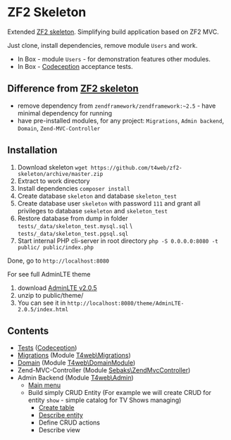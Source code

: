 # ZF2 Skeleton

Extended [ZF2 skeleton](https://github.com/zendframework/ZendSkeletonApplication). Simplifying build
application based on ZF2 MVC.

Just clone, install dependencies, remove module `Users` and work.

- In Box - module `Users` - for demonstration features other modules.
- In Box - [Codeception](https://github.com/Codeception/Codeception) acceptance tests.

## Difference from [ZF2 skeleton](https://github.com/zendframework/ZendSkeletonApplication)

- remove dependency from `zendframework/zendframework:~2.5` - have minimal dependency for running
- have pre-installed modules, for any project: `Migrations`, `Admin backend`, `Domain`, `Zend-MVC-Controller`

## Installation

1. Download skeleton `wget https://github.com/t4web/zf2-skeleton/archive/master.zip`
2. Extract to work directory
3. Install dependencies `composer install`
4. Create database `skeleton` and database `skeleton_test`
5. Create database user `skeleton` with password `111` and grant all privileges to database `sekeleton`
  and `skeleton_test`
6. Restore database from dump in folder `tests/_data/skeleton_test.mysql.sql` \ `tests/_data/skeleton_test.pgsql.sql`
7. Start internal PHP cli-server in root directory `php -S 0.0.0.0:8080 -t public/ public/index.php`

Done, go to `http://localhost:8080`

For see full AdminLTE theme

1. download [AdminLTE v2.0.5](https://github.com/almasaeed2010/AdminLTE/archive/v2.0.5.zip)
2. unzip to public/theme/
3. You can see it in `http://localhost:8080/theme/AdminLTE-2.0.5/index.html`

## Contents

- [Tests](https://github.com/t4web/zf2-skeleton/blob/master/docs/tests.md) ([Codeception](https://github.com/Codeception/Codeception))
- [Migrations](https://github.com/t4web/zf2-skeleton/blob/master/docs/migrations.md) (Module [T4web\Migrations](https://github.com/t4web/Migrations))
- [Domain](https://github.com/t4web/zf2-skeleton/blob/master/docs/domain.md) (Module [T4web\DomainModule](https://github.com/t4web/DomainModule))
- Zend-MVC-Controller (Module [Sebaks\ZendMvcController](https://github.com/sebaks/zend-mvc-controller))
- Admin Backend (Module [T4web\Admin](https://github.com/t4web/Admin))
  - [Main menu](https://github.com/t4web/zf2-skeleton/blob/master/docs/main-menu.md)
  - Build simply CRUD Entity (For example we will create CRUD for entity `show` - simple catalog for TV Shows managing)
    - [Create table](https://github.com/t4web/zf2-skeleton/blob/master/docs/migrations.md#example-create-table-shows-for-tv-show-catalog)
    - [Describe entity](https://github.com/t4web/zf2-skeleton/blob/master/docs/domain.md#describe-entity)
    - Define CRUD actions
    - Describe view

